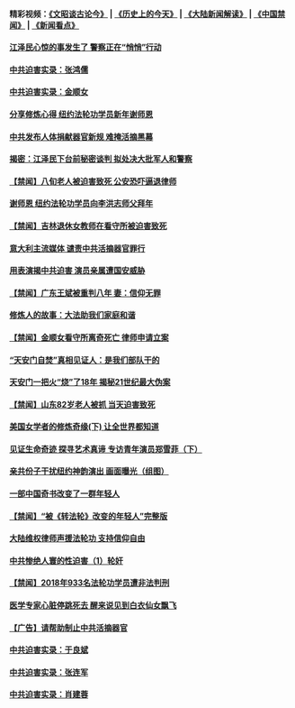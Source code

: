 #### 精彩视频：[《文昭谈古论今》](http://45.32.25.56/wenzhao) | [《历史上的今天》](http://45.32.25.56/today-in-history) | [《大陆新闻解读》](http://45.32.25.56/ntdtv-comedy) | [《中国禁闻》](http://45.32.25.56/ntdtv-news) | [《新闻看点》](http://45.32.25.56/news-insight) 

 #### [江泽民心惊的事发生了 警察正在“悄悄”行动](../pages/prog1530/a102507393.md?t=02100031?t=02092131?t=02091831?t=02091531?t=02091231?t=02090931?t=02090659) 

#### [中共迫害实录：张鸿儒](../pages/prog1530/a102507637.md?t=02100031?t=02092131?t=02091831?t=02091531?t=02091231?t=02090931?t=02090659) 

#### [中共迫害实录：金顺女](../pages/prog1530/a102505963.md?t=02100031?t=02092131?t=02091831?t=02091531?t=02091231?t=02090931?t=02090659) 

#### [分享修炼心得 纽约法轮功学员新年谢师恩](../pages/prog1530/a102505084.md?t=02100031?t=02092131?t=02091831?t=02091531?t=02091231?t=02090931?t=02090659) 

#### [中共发布人体捐献器官新规 难掩活摘黑幕](../pages/prog1530/a102501247.md?t=02100031?t=02092131?t=02091831?t=02091531?t=02091231?t=02090931?t=02090659) 

#### [揭密：江泽民下台前秘密谈判 拟处决大批军人和警察](../pages/prog1530/a102501178.md?t=02100031?t=02092131?t=02091831?t=02091531?t=02091231?t=02090931?t=02090659) 

#### [【禁闻】八旬老人被迫害致死 公安恐吓逼退律师](../pages/prog1530/a102500850.md?t=02100031?t=02092131?t=02091831?t=02091531?t=02091231?t=02090931?t=02090659) 

#### [谢师恩 纽约法轮功学员向李洪志师父拜年](../pages/prog1530/a102499222.md?t=02100031?t=02092131?t=02091831?t=02091531?t=02091231?t=02090931?t=02090659) 

#### [【禁闻】吉林退休女教师在看守所被迫害致死](../pages/prog1530/a102498514.md?t=02100031?t=02092131?t=02091831?t=02091531?t=02091231?t=02090931?t=02090659) 

#### [意大利主流媒体 谴责中共活摘器官罪行](../pages/prog1530/a102497726.md?t=02100031?t=02092131?t=02091831?t=02091531?t=02091231?t=02090931?t=02090659) 

#### [用表演揭中共迫害 演员亲属遭国安威胁](../pages/prog1530/a102497395.md?t=02100031?t=02092131?t=02091831?t=02091531?t=02091231?t=02090931?t=02090659) 

#### [【禁闻】广东王斌被重判八年 妻：信仰无罪](../pages/prog1530/a102496517.md?t=02100031?t=02092131?t=02091831?t=02091531?t=02091231?t=02090931?t=02090659) 

#### [修炼人的故事：大法助我们家庭和谐](../pages/prog1530/a102496392.md?t=02100031?t=02092131?t=02091831?t=02091531?t=02091231?t=02090931?t=02090659) 

#### [【禁闻】金顺女看守所离奇死亡 律师申请立案](../pages/prog1530/a102495792.md?t=02100031?t=02092131?t=02091831?t=02091531?t=02091231?t=02090931?t=02090659) 

#### [“天安门自焚”真相见证人：是我们部队干的](../pages/prog1530/a102495284.md?t=02100031?t=02092131?t=02091831?t=02091531?t=02091231?t=02090931?t=02090659) 

#### [天安门一把火“烧”了18年  揭秘21世纪最大伪案](../pages/prog1530/a102495291.md?t=02100031?t=02092131?t=02091831?t=02091531?t=02091231?t=02090931?t=02090659) 

#### [【禁闻】山东82岁老人被抓 当天迫害致死](../pages/prog1530/a102491964.md?t=02100031?t=02092131?t=02091831?t=02091531?t=02091231?t=02090931?t=02090659) 

#### [美国女学者的修炼奇缘(下) 让全世界都知道](../pages/prog1530/a102491028.md?t=02100031?t=02092131?t=02091831?t=02091531?t=02091231?t=02090931?t=02090659) 

#### [见证生命奇迹 探寻艺术真谛 专访青年演员郑雪菲（下）](../pages/prog1530/a102489756.md?t=02100031?t=02092131?t=02091831?t=02091531?t=02091231?t=02090931?t=02090659) 

#### [亲共份子干扰纽约神韵演出 画面曝光（组图）](../pages/prog1530/a102489208.md?t=02100031?t=02092131?t=02091831?t=02091531?t=02091231?t=02090931?t=02090659) 

#### [一部中国奇书改变了一群年轻人](../pages/prog1530/a102487537.md?t=02100031?t=02092131?t=02091831?t=02091531?t=02091231?t=02090931?t=02090659) 

#### [【禁闻】“被《转法轮》改变的年轻人”完整版](../pages/prog1530/a102487106.md?t=02100031?t=02092131?t=02091831?t=02091531?t=02091231?t=02090931?t=02090659) 

#### [大陆维权律师声援法轮功 支持信仰自由](../pages/prog1530/a102487251.md?t=02100031?t=02092131?t=02091831?t=02091531?t=02091231?t=02090931?t=02090659) 

#### [中共惨绝人寰的性迫害（1）轮奸](../pages/prog1530/a102486576.md?t=02100031?t=02092131?t=02091831?t=02091531?t=02091231?t=02090931?t=02090659) 

#### [【禁闻】2018年933名法轮功学员遭非法判刑](../pages/prog1530/a102486240.md?t=02100031?t=02092131?t=02091831?t=02091531?t=02091231?t=02090931?t=02090659) 

#### [医学专家心脏停跳死去 醒来说见到白衣仙女飘飞](../pages/prog1530/a102484868.md?t=02100031?t=02092131?t=02091831?t=02091531?t=02091231?t=02090931?t=02090659) 

#### [【广告】请帮助制止中共活摘器官](../pages/prog1530/a1319365.md?t=02100031?t=02092131?t=02091831?t=02091531?t=02091231?t=02090931?t=02090659) 

#### [中共迫害实录：于良斌](../pages/prog1530/a102484298.md?t=02100031?t=02092131?t=02091831?t=02091531?t=02091231?t=02090931?t=02090659) 

#### [中共迫害实录：张连军](../pages/prog1530/a102484301.md?t=02100031?t=02092131?t=02091831?t=02091531?t=02091231?t=02090931?t=02090659) 

#### [中共迫害实录：肖建蓉](../pages/prog1530/a102483471.md?t=02100031?t=02092131?t=02091831?t=02091531?t=02091231?t=02090931?t=02090659) 

